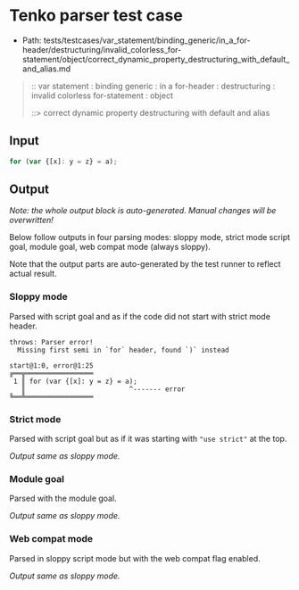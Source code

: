 # Tenko parser test case

- Path: tests/testcases/var_statement/binding_generic/in_a_for-header/destructuring/invalid_colorless_for-statement/object/correct_dynamic_property_destructuring_with_default_and_alias.md

> :: var statement : binding generic : in a for-header : destructuring : invalid colorless for-statement : object
>
> ::> correct dynamic property destructuring with default and alias

## Input

`````js
for (var {[x]: y = z} = a);
`````

## Output

_Note: the whole output block is auto-generated. Manual changes will be overwritten!_

Below follow outputs in four parsing modes: sloppy mode, strict mode script goal, module goal, web compat mode (always sloppy).

Note that the output parts are auto-generated by the test runner to reflect actual result.

### Sloppy mode

Parsed with script goal and as if the code did not start with strict mode header.

`````
throws: Parser error!
  Missing first semi in `for` header, found `)` instead

start@1:0, error@1:25
╔══╦═════════════════
 1 ║ for (var {[x]: y = z} = a);
   ║                          ^------- error
╚══╩═════════════════

`````

### Strict mode

Parsed with script goal but as if it was starting with `"use strict"` at the top.

_Output same as sloppy mode._

### Module goal

Parsed with the module goal.

_Output same as sloppy mode._

### Web compat mode

Parsed in sloppy script mode but with the web compat flag enabled.

_Output same as sloppy mode._
